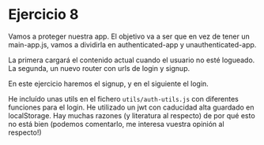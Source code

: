 # Ejercicio 8

Vamos a proteger nuestra app. El objetivo va a ser que en vez de tener un main-app.js, vamos a dividirla en authenticated-app y unauthenticated-app.

La primera cargará el contenido actual cuando el usuario no esté logueado. La segunda, un nuevo router con urls de login y signup.

En este ejercicio haremos el signup, y en el siguiente el login.

He incluído unas utils en el fichero `utils/auth-utils.js` con diferentes funciones para el login. He utilizado un jwt con caducidad alta guardado en localStorage. Hay muchas razones (y literatura al respecto) de por qué esto no está bien (podemos comentarlo, me interesa vuestra opinión al respecto!)
